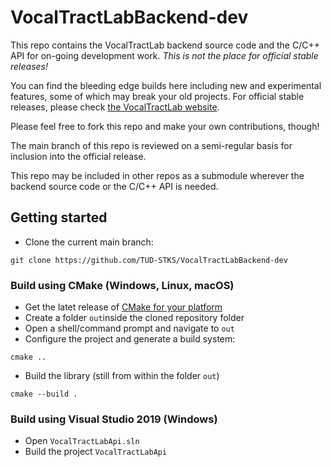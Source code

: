 # VocalTractLabBackend-dev
This repo contains the VocalTractLab backend source code and the C/C++ API for on-going development work. *This is not the place for official stable releases!* 

You can find the bleeding edge builds here including new and experimental features, some of which may break your old projects. For official stable releases, please check [the VocalTractLab website](https://www.vocaltractlab.de).

Please feel free to fork this repo and make your own contributions, though! 

The main branch of this repo is reviewed on a semi-regular basis for inclusion into the official release.

This repo may be included in other repos as a submodule wherever the backend source code or the C/C++ API is needed.

## Getting started
- Clone the current main branch:
```
git clone https://github.com/TUD-STKS/VocalTractLabBackend-dev
```
### Build using CMake (Windows, Linux, macOS)
- Get the latet release of [CMake for your platform](https://cmake.org/)
- Create a folder ``out``inside the cloned repository folder
- Open a shell/command prompt and navigate to ``out``
- Configure the project and generate a build system:
```
cmake ..
```
- Build the library (still from within the folder ``out``)
```
cmake --build .
```

### Build using Visual Studio 2019 (Windows)
- Open ``VocalTractLabApi.sln``
- Build the project ``VocalTractLabApi``

